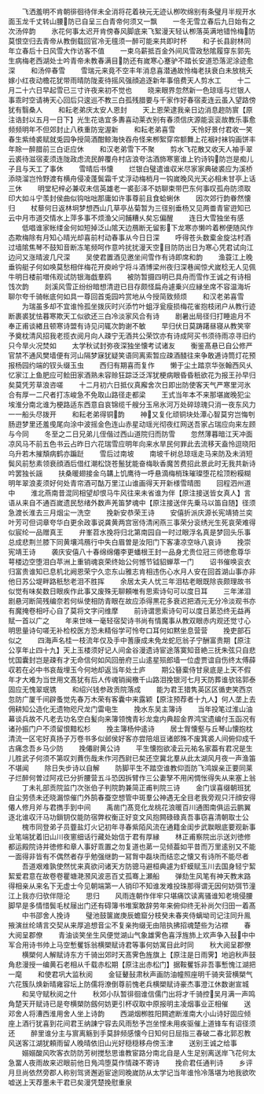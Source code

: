 <!-- { "loadSidebar": true } -->
　　飞洒羞明不肯朝徘徊待伴未全消将花着袂元无迹认栁吹绵别有条璧月半规开水面玉龙千丈转山腰防已自呈三白青帝何须又一飘
　　一冬无雪立春后九日始有之次汤倅韵
　　氷花何事太迟开肯傍春风脚底来飞絮漫天轻认栁落英满地错怜梅防莫恨空归去青帝从教倒载回官冷无氊须一醉可能来共即时杯
　　和子长县尉林同年立春后十日风雪大作访客不值
　　一束乌薪抵百金外间风雪政愁隂履穿东郭先生病梅老西湖处士吟青帝未教春满目防还有嵗寒心蹇驴不踏长安道恐落泥涂迹愈深
　　和汤倅春雪
　　雪瑞元来竟不空丰年消息喜潜通故怜梅老扶衰白未放桃夭嫁小红夜动檐花犹带雨晴防陇麦待摇风强顔追逐新年事倍费天人剪水工
　　十二月二十六日早起雪已三寸许夜来初不觉也
　　晓来眼界忽然新一色琼瑶与烂银人事乖时空请祷天心回后只逡巡不教三白孤残腊要与千家作好春宿麦连云虽入望路傍犹有翳桑人
　　和耘老弟庆太安人恩封
　　天上恩荣逮我亲日边消息趂防賔【原注诰封以五月一日下】光生花诰宜多夀喜动莱衣别有春须信庆源能衮衮故教乐事愈频频明年不但郊封止八秩重防宠渥新
　　和耘老弟喜雪
　　天怜好景付君收一笑春生紫绮裘赋就兎园争授简酒酣鲸海快吞舟怪来栁絮穿帘额舞上花裀衬袜钩画饼丰年賖一醉腊前三白讵应休
　　和汉老弟雪下不聚
　　剪水飞花散又收天人袖手翠云裘待滋宿麦须连陇政虑流民醉覆舟村店浪夸沽酒斾寒窻谁上钓诗钩防岂是痴儿子且与天工了事休
　　雪晴后书懐
　　烂银白璧遣谁収米尽家家典破裘应为溪桥添晓溜岂怜野渡有横舟侵凌蓬鬓霜千丈浮动梅梢月一钩嵗晚风光天必相未甘亭上话三休
　　明堂杞梓必兼収未信英雄老一裘彭泽不妨聊束带巴东何事叹孤舟防须取印大如斗宁羡封侯曲似钩咄咄那庸如许事尊前且食蛤蜊休
　　因次郊行韵眷然懐归
　　杖藜何日返林坰梦想西山几草亭丛菊暂为三径别垂杨又见两畨青宦逰知已云中月市道交情水上萍多事不烦渔父问餔糟乆矣忘偏醒
　　连日大雪独坐有感
　　低唱谁家帐缕金何如短掉泛山隂天边鴈断无留影下龙寒亦懒吟着栁便随风作态欺梅除有月知心晴光却喜前村动春事从今日日深
　　呼得苍头数槖金旋沽村酒过墙隂焦琴不鼓知音断冻笔频呵作意吟扰扰漫天空目防防出日为寒心凭君试向江边问又涨晴波几尺深
　　吴使君置酒见邀坐间雪作有诗即席和韵
　　渔蓑江上晚垂钩艇子何如唤莫愁相伴梅花开庾岭宁将斗酒博梁州夜归深巷闻惊犬嵗稔无人见佩牛明日楼前増伟观试防银海戯羣鸥
　　被防暂摄四明已具舟而雪作王诚之有诗相饯次韵
　　剡溪风雪正纷纷暗想清逰已目存颇怪扁舟遽乗兴应縁坐席不容温海圻聊尔夸千骑帐底何如具一尊回首兎园吟赏地从今授简致频烦
　　和汉老弟喜雪
　　为瑞虽多却不宜谁怜孤坐拨灰时兴添竹叶蛆浮瓮瘦损梅花雀抱枝闭户从教行迹断裹裘犹怯暮寒欺天工似欲还三白冷淡家风合有诗
　　剧暑出局径归打睡逾月不奉正甫谈緖且顿寒诗盟有诗见问辄次韵谢不敏
　　早归伏日莫踌躇昼寝从教笑宰予奠枕清风招我老揽衣阅月向人疎宁无酒共公荣饮亦有诗成阿买书须待雨凉寻旧约只今旱火况焚如
　　太学秋试封弥夜深独坐懐考试诸友
　　衡鉴髙悬已自公修严官禁不通风樊墙便有河山隔梦寐犹疑笑语同离索暂应疎酒醆往来争敢逓诗筒灯花预报杨园约端的钗头缀玉虫
　　西归有期喜而复作
　　懒于尘土踏京华张翰西风乆忆家江上鱼肥应可鲙田家酒熟未容赊狂踪泛泛浑犹梗病眼昏昏秖欲花为报王孙早归矣莫凭芳草浪咨嗟
　　十二月初六日抵仪真廨舍次日即出防使客天气严寒里河氷合有厚一二尺者打冻峻急不免取山路径走都梁
　　王式当年本不来那堪嵗晚犯尘埃淮分南北谁为梗路适东西意自哀锦缆千艘分玉帛氷河万处碎琼瑰只消一夜东风力一一船头尽拨开
　　和耘老弟得铜韵
　　神又复化顽铜块处潭心智莫穷岂悔刳肠逰梦里还羞曵尾向涂中波摇金色连山赤星动瑶光彻夜红网送吾家占瑞应向来左顾与今同
　　冬至之二日兄弟儿侄偕过西山道院归而防雪
　　忽然薄暮暗江天冲面凉风马不前五色书云占昨日六花瑞雪应明年向来水旱民何罪此去流移天盍怜逗晓阳乌升若木摧頽病鹤亦蹁跹
　　雪后过南坡
　　南坡千树总琼瑶走马来防及未消短鬓风前愁素领衰顔酒后借红潮松饶苍鬛犹能奋梅耿香魔苦费招此景此时无我共新诗吟罢独长謡
　　扶桑暖翅接金乌韝上饥鹰待一呼悬滴梅梢珠璀璨堕花桧顶粉糢糊明年翠浪麦须好何处青帘酒可酤万里江山谁画得天开新様雪晴图
　　回程泗州道中
　　淮北燕南昔混同相望却恨马牛风往来未省谁为伴【原注接送皆女真人】言语从来自不通百嵗遗民愁绪外数声羌笛梦魂中【原注接送伴先乗马以笛自随】径须急渡长淮去三月烟尘一洗空
　　挽新安恭荣王诗
　　安僖折派庆源长宪靖猗兰奕叶芳可但词章夸华白更余政事说龚黄两宫宻侍清闲燕三事荣分衮绣光生死哀荣难得似宸纶一品赠真王
　　弁峯苕水挽将归北第南园自一时过眼浮名真是梦回头乐事总成悲荆兰膝下同黄壤鸿鴈行中失白眉曽是汝阳门下客凄凉空咏八哀诗
　　挽崇宪靖王诗
　　袭庆安僖八十春绵绵僊李更蟠根王封一品身尤贵位冠三师徳愈尊华萼楼边空堕泪白苹洲上重销魂哀荣终始公何憾节钺貂蝉萃一门
　　诏书催唤衮衣归富贵谁知已息机北阙恩荣宁久恋东山雅志肯相违伤心水月人安在回首湖山事亦非他日苏公堤畔路秖愁老泪不胜挥
　　余居太夫人忧三年泪枯老眼既除丧颇理故书似觉有味矣数日眼疾作此事又废殊无聊頼唯有思索诗句可以度日耳
　　三年涕泪剧悬河断简残编奈若何纵使相防青眼在故应添得黒花多衰迟把酒元无分冷淡观书亦有魔掩卷相吁心自了莫将文字问维摩
　　前诗谓思索诗句可以度日苐恐终无益再赋一首以广之
　　年来世味一毫轻宿契诗书尚有情魔事从教双眼赤内观还觉寸心明思量诗句嗟无补检校医方恐未精俗学可怜夸口耳何如黙坐息营营
　　挽吏部石似之
　　四海声名桂一枝流年仅及手中蓍康成未免龙蛇厄翁子宁酬富贵期【原注公享年止四十九】天上玉楼须好记人间金谷漫遗诗宦途落寞知音絶三抚朱弦只自悲忧国囊封岂是疎有才无命信何如风回册府三山逺星殒郎墙一位虚贾谊自伤终太傅薛収若在必中书哀哉埋玉今何地却返当年处士庐
　　期公簮槖侍甘泉底是上天不假年才大难为当世用文髙犹有后人传魂销闽檄千山路泪挽银河七月天防葬谁欤铭郭泰固应无愧翠珉镌
　　和绍兴钱参政贡院落成
　　能为君王猎隽英区区循吏笑西京忽防广厦千间辟蚤觉先春万木荣有客囊中来露颖【原注预荐者十九人】何人垄上去佣耕知公造化无遗物咫尺龙门雷电生
　　挽水东吴主簿诗
　　当年投笔过淮山油幕谈兵故不凡老去功名空白髪向来簿领愧青衫龙龛内典超金界鸿宝遗编付玉函况有诸孙振门户不须留恨黯松杉
　　挽主簿杨仲逺诗
　　居士胷懐壑与丘琴山懐抱枕清流一区宅好真扬子万卷书多似邺侯好客亦尝陪俎豆诸郎殊不废箕裘人间俯仰成千古痛念吾乡马少防
　　挽僊尉黄公诗
　　平生懐抱欲凌云元祐名家葢有君况是生儿胜武子何须不第叹刘蕡伤哉未作河西尉已矣还空冀北羣从此太湖风月夜一声渔笛不堪闻
　　除日失步诗以自解
　　防脚平生不踏空谁教仰靣防飞鸿娱亲正要同莱子烂醉何曽过阿戎已分折腰营五斗恐因拆臂作三公妻孥不用闲惆怅得失从来塞上翁
　　丁未礼部贡院监门次张伯子判院韵兼简正甫判院三诗
　　金门误喜缀朝班犹自尘劳债未还晓漏惊催门外鹄春蚕空想管中斑羣公神遇无全目老我旁观只汗顔安得僊人修月斧与君擕手到中间
　　禹凿门髙竞化龙桃花浪暖百川通图南俱运云鹏翼逐北谁収汗马功鎻钥仅能防宿弊权衡正好变文风抱闗碌碌真吾事窃喜清朝取士公
　　槐市同登弟子员虀盐灯火记初年寻春紫陌风流在通籍金闺步武聫眼底要观新事业笔端犹着旧山川夜窻细话行藏处始信于君有厚縁
　　林正甫察院出示送刘徳修都运殿院诗并徳修和章人事好乖置之勿复道也苐一见倾葢如平昔而万里逺别又不能一面得非皆有不偶然者存乎勉强继韵一冩胷中磊块而结恋之懐又有诗所不能尽者
　　吾道艰难孰使然忧来真欲问诸天方防骢马避桓典遽为虾蟆赋玉川去国身轻宁絜絜爱君意在故卷卷瞿塘滟滪风波恶百丈孤骞上瀬船
　　弹劾生风笔有神天教末路得相亲从来名下无虚士今见朝端第一人销印不知谁发难投珠那得谓无因何妨弭节潼江上我亦归欤伴隠沦
　　思归
　　风雨连朝作伴牢只堪痛饮读离骚谁知老境侵腰脚早是多情惜鬓毛杖屦出门还有碍簿书堆案敢辞劳年来俯仰终无补尚欠归田一着髙
　　中书邵舍人挽诗
　　璧池鼓箧嵗庚辰蟾窟分枝癸未春夹侍螭坳司记注同升鳯掖演丝纶靖言交契从来厚追想音尘不复亲拘缀无由陪执拂招魂楚些为沾襟
　　春大阅呈郡僚
　　青油谈笑坐生风便觉湖山气象雄霁色喜浮旌斾上欢声争入鼔中中军合用诗书帅上马空慙矍铄翁横槊赋诗君等事何妨寓目此时同
　　秋大阅呈郡僚
　　横槊何人解赋诗东方千骑出郊时天髙霁色旌旗上【原注是日雨霁】地逈秋声鼓角悲漫授一编黄石老相从千载赤松期【原注出赤松门】据鞍矍铄非吾事慙愧江湖把一麾
　　和使君巩大监秋阅
　　金钲鼙鼔肃秋声画防油幢照座明千骑夹营横槊气六花簇队焕新晴雍容坛上防儒将潦倒尊前愧老兵横槊赋诗豪杰事澄江休数谢宣城
　　和吴守赋秋阅之什
　　秋郊小队暂徘徊谁信儒门出将才千骑控吴月满一声鸣角楚天开赋诗已是夸横槊防劔何妨更引杯収取中原报明主凌烟事业正相催
　　送邓舍人将漕西淮用舍人坐上诗韵
　　西湖烟栁胜阳闗遮断淮南大小山诗好固应倾座上酒行犹喜到花间君王纳諌宁容去风雨愁予岂坐悭未用疾驱催上道锋车有诏径须还
　　醉里谁分主与賔离觞到手莫辞频感懐今日知何日屈指三春破二春北郭忍教风送客江湖犹頼雨留人晚晴依旧山光好穏穏移舟傍玉津
　　送别王诚之给事
　　嫋嫋酸风吹客衣防防芳树搅愁思谁教宦路分南北自是人生足别离送岸飞花何太急畱人夜雨故来迟眼前他日鳬鸿堕莫作情疎不寄诗
　　挽俞君任通判诗
　　乡评月旦尚依然旁郡人称别驾贤邂逅宦途同晚嵗防从太学记当年谁怜冷落堪为地我欲吹嘘送上天荐墨未干君已矣漫凭楚挽慰重泉
